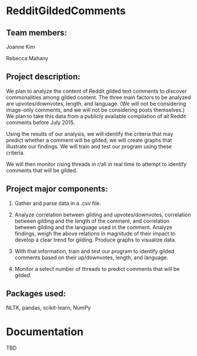 # RedditGildedComments

## Team members:

Joanne Kim

Rebecca Mahany

## Project description:

We plan to analyze the content of Reddit gilded text comments to discover commonalities among gilded content. The three main factors to be analyzed are upvotes/downvotes, length, and language. (We will not be considering image-only comments, and we will not be considering posts themselves.) We plan to take this data from a publicly available compilation of all Reddit comments before July 2015.

Using the results of our analysis, we will identify the criteria that may predict whether a comment will be gilded; we will create graphs that illustrate our findings. We will train and test our program using these criteria. 

We will then monitor rising threads in r/all in real time to attempt to identify comments that will be gilded.

## Project major components:

1. Gather and parse data in a .csv file.

2. Analyze correlation between gilding and upvotes/downvotes,  correlation between gilding and the length of the comment, and correlation between gilding and the language used in the comment. Analyze findings, weigh the above relations in magnitude of their impact to develop a clear trend for gilding. Produce graphs to visualize data.

3. With that information, train and test our program to identify gilded comments based on their up/downvotes, length, and language. 

4. Monitor a select number of threads to predict comments that will be gilded.

## Packages used:

NLTK, pandas, scikit-learn, NumPy


# Documentation

TBD
